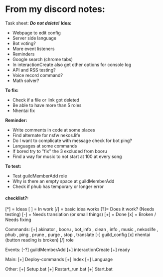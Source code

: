# From my discord notes:
Task sheet: __***Do not delete!***__
__**Idea:**__
- Webpage to edit config
- Server side language
- Bot voting?
- More event listeners
- Reminders
- Google search (chrome tabs)
- In interactionCreate also get other options for console log
- API and RSS testing?
- Voice record command?
- Math solver?

__**To fix:**__
- Check if a file or link got deleted
- Be able to have more than 5 roles
- Nhentai fix

__**Reminder:**__
- Write comments in code at some places
- Find alternate for nsfw nekos.life
- Do I want to complicate with message check for bot ping?
- Languages at some commands
- If bored try to "fix" the 3 excluded from booru
- Find a way for music to not start at 100 at every song

__**To test:**__
- Test guildMemberAdd role
- Why is there an empty space at guildMemberAdd
- Check if phub has temporary or longer error

#### checklist?:
[\*] = Ideas
[  ] = In work
[/] = basic idea works
[?]= Does it work? (Needs testing)
[-] = Needs translation (or small things)
[+] = Done
[x] = Broken / Needs fixing

Commands:
[+] akinator , booru , bot_info , clean , info , music , nekoslife , phub , ping , prune , purge , stop , translate
[-] guild_config
[x] nhentai (button reading is broken)
[/] role

Events:
[-?] guildMemberAdd
[+] interactionCreate
[+] ready

Main: 
[+] Deploy-commands
[+] Index
[+] Language

Other:
[+] Setup.bat
[+] Restart_run.bat
[+] Start.bat